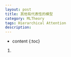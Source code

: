```yaml
---
layout: post
title: 其他有代表性的模型
category: MLTheory
tags: Hierarchical Attention
description: 
---
```

* content
{:toc}

1.
